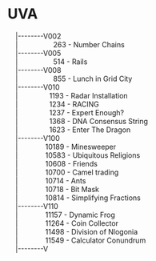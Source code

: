 # UVA
&nbsp;&nbsp;&nbsp;&nbsp;|--------V002  
&nbsp;&nbsp;&nbsp;&nbsp;|&nbsp;&nbsp;&nbsp;&nbsp;&nbsp;&nbsp;&nbsp;&nbsp;&nbsp;&nbsp;&nbsp;&nbsp;&nbsp;&nbsp;&nbsp;&nbsp;&nbsp;&nbsp;263 - Number Chains  
&nbsp;&nbsp;&nbsp;&nbsp;|--------V005  
&nbsp;&nbsp;&nbsp;&nbsp;|&nbsp;&nbsp;&nbsp;&nbsp;&nbsp;&nbsp;&nbsp;&nbsp;&nbsp;&nbsp;&nbsp;&nbsp;&nbsp;&nbsp;&nbsp;&nbsp;&nbsp;&nbsp;514 - Rails  
&nbsp;&nbsp;&nbsp;&nbsp;|--------V008  
&nbsp;&nbsp;&nbsp;&nbsp;|&nbsp;&nbsp;&nbsp;&nbsp;&nbsp;&nbsp;&nbsp;&nbsp;&nbsp;&nbsp;&nbsp;&nbsp;&nbsp;&nbsp;&nbsp;&nbsp;&nbsp;&nbsp;855 - Lunch in Grid City  
&nbsp;&nbsp;&nbsp;&nbsp;|--------V010  
&nbsp;&nbsp;&nbsp;&nbsp;|&nbsp;&nbsp;&nbsp;&nbsp;&nbsp;&nbsp;&nbsp;&nbsp;&nbsp;&nbsp;&nbsp;&nbsp;&nbsp;&nbsp;&nbsp;&nbsp;1193 - Radar Installation  
&nbsp;&nbsp;&nbsp;&nbsp;|&nbsp;&nbsp;&nbsp;&nbsp;&nbsp;&nbsp;&nbsp;&nbsp;&nbsp;&nbsp;&nbsp;&nbsp;&nbsp;&nbsp;&nbsp;&nbsp;1234 - RACING  
&nbsp;&nbsp;&nbsp;&nbsp;|&nbsp;&nbsp;&nbsp;&nbsp;&nbsp;&nbsp;&nbsp;&nbsp;&nbsp;&nbsp;&nbsp;&nbsp;&nbsp;&nbsp;&nbsp;&nbsp;1237 - Expert Enough?  
&nbsp;&nbsp;&nbsp;&nbsp;|&nbsp;&nbsp;&nbsp;&nbsp;&nbsp;&nbsp;&nbsp;&nbsp;&nbsp;&nbsp;&nbsp;&nbsp;&nbsp;&nbsp;&nbsp;&nbsp;1368 - DNA Consensus String  
&nbsp;&nbsp;&nbsp;&nbsp;|&nbsp;&nbsp;&nbsp;&nbsp;&nbsp;&nbsp;&nbsp;&nbsp;&nbsp;&nbsp;&nbsp;&nbsp;&nbsp;&nbsp;&nbsp;&nbsp;1623 - Enter The Dragon  
&nbsp;&nbsp;&nbsp;&nbsp;|--------V100  
&nbsp;&nbsp;&nbsp;&nbsp;|&nbsp;&nbsp;&nbsp;&nbsp;&nbsp;&nbsp;&nbsp;&nbsp;&nbsp;&nbsp;&nbsp;&nbsp;&nbsp;&nbsp;10189 - Minesweeper  
&nbsp;&nbsp;&nbsp;&nbsp;|&nbsp;&nbsp;&nbsp;&nbsp;&nbsp;&nbsp;&nbsp;&nbsp;&nbsp;&nbsp;&nbsp;&nbsp;&nbsp;&nbsp;10583 - Ubiquitous Religions  
&nbsp;&nbsp;&nbsp;&nbsp;|&nbsp;&nbsp;&nbsp;&nbsp;&nbsp;&nbsp;&nbsp;&nbsp;&nbsp;&nbsp;&nbsp;&nbsp;&nbsp;&nbsp;10608 - Friends  
&nbsp;&nbsp;&nbsp;&nbsp;|&nbsp;&nbsp;&nbsp;&nbsp;&nbsp;&nbsp;&nbsp;&nbsp;&nbsp;&nbsp;&nbsp;&nbsp;&nbsp;&nbsp;10700 - Camel trading  
&nbsp;&nbsp;&nbsp;&nbsp;|&nbsp;&nbsp;&nbsp;&nbsp;&nbsp;&nbsp;&nbsp;&nbsp;&nbsp;&nbsp;&nbsp;&nbsp;&nbsp;&nbsp;10714 - Ants  
&nbsp;&nbsp;&nbsp;&nbsp;|&nbsp;&nbsp;&nbsp;&nbsp;&nbsp;&nbsp;&nbsp;&nbsp;&nbsp;&nbsp;&nbsp;&nbsp;&nbsp;&nbsp;10718 - Bit Mask  
&nbsp;&nbsp;&nbsp;&nbsp;|&nbsp;&nbsp;&nbsp;&nbsp;&nbsp;&nbsp;&nbsp;&nbsp;&nbsp;&nbsp;&nbsp;&nbsp;&nbsp;&nbsp;10814 - Simplifying Fractions  
&nbsp;&nbsp;&nbsp;&nbsp;|--------V110  
&nbsp;&nbsp;&nbsp;&nbsp;|&nbsp;&nbsp;&nbsp;&nbsp;&nbsp;&nbsp;&nbsp;&nbsp;&nbsp;&nbsp;&nbsp;&nbsp;&nbsp;&nbsp;11157 - Dynamic Frog  
&nbsp;&nbsp;&nbsp;&nbsp;|&nbsp;&nbsp;&nbsp;&nbsp;&nbsp;&nbsp;&nbsp;&nbsp;&nbsp;&nbsp;&nbsp;&nbsp;&nbsp;&nbsp;11264 - Coin Collector  
&nbsp;&nbsp;&nbsp;&nbsp;|&nbsp;&nbsp;&nbsp;&nbsp;&nbsp;&nbsp;&nbsp;&nbsp;&nbsp;&nbsp;&nbsp;&nbsp;&nbsp;&nbsp;11498 - Division of Nlogonia  
&nbsp;&nbsp;&nbsp;&nbsp;|&nbsp;&nbsp;&nbsp;&nbsp;&nbsp;&nbsp;&nbsp;&nbsp;&nbsp;&nbsp;&nbsp;&nbsp;&nbsp;&nbsp;11549 - Calculator Conundrum  
&nbsp;&nbsp;&nbsp;&nbsp;|--------V  

